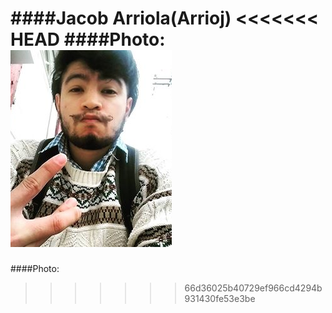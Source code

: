 ####Jacob Arriola(Arrioj)
<<<<<<< HEAD
####Photo: ![Arriola](bioimg.png)
=======
####Photo: 
>>>>>>> 66d36025b40729ef966cd4294b931430fe53e3be
